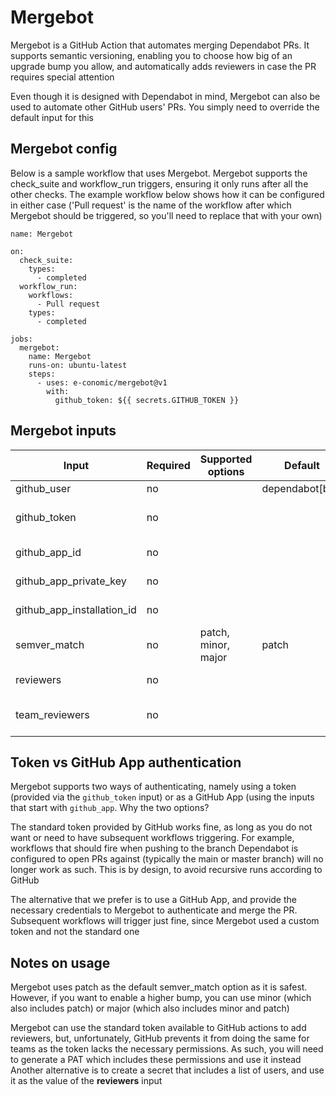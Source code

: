 # Mergebot

Mergebot is a GitHub Action that automates merging Dependabot PRs. It supports semantic versioning, enabling you to choose how big of an upgrade bump you allow, and automatically adds reviewers in case the PR requires special attention

Even though it is designed with Dependabot in mind, Mergebot can also be used to automate other GitHub users' PRs. You simply need to override the default input for this

## Mergebot config

Below is a sample workflow that uses Mergebot. Mergebot supports the check_suite and workflow_run triggers, ensuring it only runs after all the other checks. The example workflow below shows how it can be configured in either case ('Pull request' is the name of the workflow after which Mergebot should be triggered, so you'll need to replace that with your own)

    name: Mergebot

    on:
      check_suite:
        types:
          - completed
      workflow_run:
        workflows:
          - Pull request
        types:
          - completed

    jobs:
      mergebot:
        name: Mergebot
        runs-on: ubuntu-latest
        steps:
          - uses: e-conomic/mergebot@v1
            with:
              github_token: ${{ secrets.GITHUB_TOKEN }}

## Mergebot inputs

| Input | Required | Supported options | Default | Note |
| --- | --- | --- | --- | --- |
| github_user | no | | dependabot[bot] | Only one value required | 
| github_token | no | | | Use ${{ secrets.GITHUB_TOKEN}} or PAT |
| github_app_id | no | | | Use the GitHub App identifier |
| github_app_private_key | no | | | Use the GitHub App generated private key |
| github_app_installation_id | no | | | Use the GitHub App installation identifier |
| semver_match | no | patch, minor, major | patch | Only one value required |
| reviewers | no | | | Comma separated list of GitHub usernames |
| team_reviewers | no | | | Comma separated list of GitHub team slugs. Requires PAT |

## Token vs GitHub App authentication

Mergebot supports two ways of authenticating, namely using a token (provided via the `github_token` input) or as a GitHub App (using the inputs that start with `github_app`. Why the two options?

The standard token provided by GitHub works fine, as long as you do not want or need to have subsequent workflows triggering. For example, workflows that should fire when pushing to the branch Dependabot is configured to open PRs against (typically the main or master branch) will no longer work as such. This is by design, to avoid recursive runs according to GitHub

The alternative that we prefer is to use a GitHub App, and provide the necessary credentials to Mergebot to authenticate and merge the PR. Subsequent workflows will trigger just fine, since Mergebot used a custom token and not the standard one

## Notes on usage
Mergebot uses patch as the default semver_match option as it is safest. However, if you want to enable a higher bump, you can use minor (which also includes patch) or major (which also includes minor and patch)

Mergebot can use the standard token available to GitHub actions to add reviewers, but, unfortunately, GitHub prevents it from doing the same for teams as the token lacks the necessary permissions. As such, you will need to generate a PAT which includes these permissions and use it instead
Another alternative is to create a secret that includes a list of users, and use it as the value of the <b>reviewers</b> input
